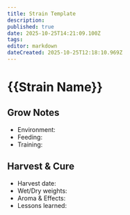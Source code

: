 ```yaml
---
title: Strain Template
description: 
published: true
date: 2025-10-25T14:21:09.100Z
tags: 
editor: markdown
dateCreated: 2025-10-25T12:18:10.969Z
---
```


# {{Strain Name}}

## Grow Notes

- Environment:
- Feeding:
- Training:

## Harvest & Cure

- Harvest date:
- Wet/Dry weights:
- Aroma & Effects:
- Lessons learned:
